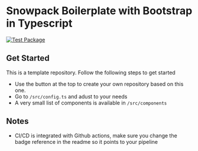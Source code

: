 # Snowpack Boilerplate with Bootstrap in Typescript

[![Test Package](https://github.com/nexys-system/boilerplate_snowpack_bootstrap/actions/workflows/yarn.yml/badge.svg)](https://github.com/nexys-system/boilerplate_snowpack_bootstrap/actions/workflows/yarn.yml)

## Get Started

This is a template repository. Follow the following steps to get started

* Use the button at the top to create your own repository based on this one. 
* Go to `/src/config.ts` and adust to your needs
* A very small list of components is available in `/src/components`

## Notes

* CI/CD is integrated with Github actions, make sure you change the badge reference in the readme so it points to your pipeline
